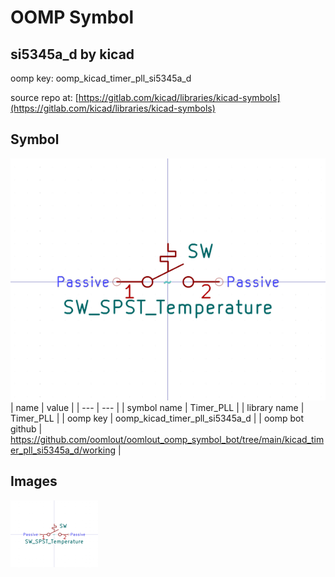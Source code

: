 # OOMP Symbol  
## si5345a_d  by kicad  
  
oomp key: oomp_kicad_timer_pll_si5345a_d  
  
source repo at: [https://gitlab.com/kicad/libraries/kicad-symbols](https://gitlab.com/kicad/libraries/kicad-symbols)  
## Symbol  
  
[![working.png](working_600.png)](working.png)  
| name | value | 
| --- | --- | 
| symbol name | Timer_PLL | 
| library name | Timer_PLL | 
| oomp key | oomp_kicad_timer_pll_si5345a_d | 
| oomp bot github | https://github.com/oomlout/oomlout_oomp_symbol_bot/tree/main/kicad_timer_pll_si5345a_d/working | 
## Images  
  
[![working.png](working_140.png)](working.png)  
